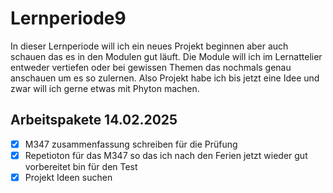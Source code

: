 # Lernperiode9
In dieser Lernperiode will ich ein neues Projekt beginnen aber auch schauen das es in den Modulen gut läuft. Die Module will ich im Lernattelier entweder vertiefen oder bei gewissen Themen das nochmals genau anschauen um es so zulernen. Also Projekt habe ich bis jetzt eine Idee und zwar will ich gerne etwas mit Phyton machen.

## Arbeitspakete 14.02.2025

- [x] M347 zusammenfassung schreiben für die Prüfung
- [x] Repetioton für das M347 so das ich nach den Ferien jetzt wieder gut vorbereitet bin für den Test
- [x] Projekt Ideen suchen 
